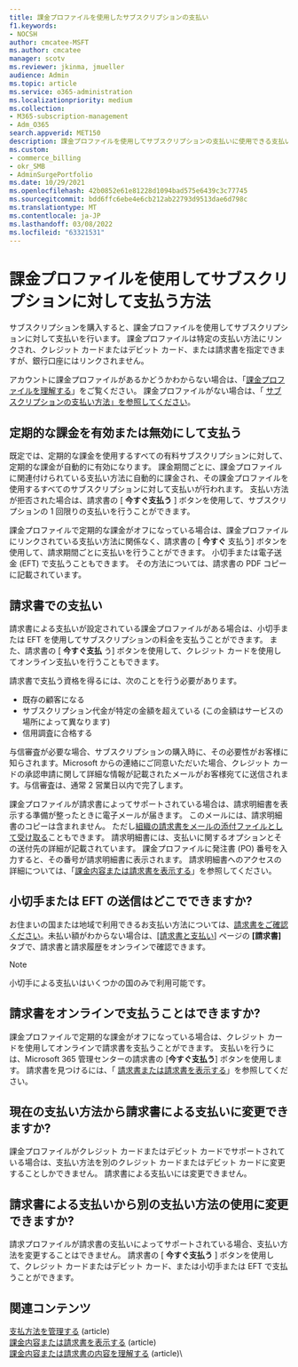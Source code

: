 ```yaml
---
title: 課金プロファイルを使用したサブスクリプションの支払い
f1.keywords:
- NOCSH
author: cmcatee-MSFT
ms.author: cmcatee
manager: scotv
ms.reviewer: jkinma, jmueller
audience: Admin
ms.topic: article
ms.service: o365-administration
ms.localizationpriority: medium
ms.collection:
- M365-subscription-management
- Adm_O365
search.appverid: MET150
description: 課金プロファイルを使用してサブスクリプションの支払いに使用できる支払い方法について説明します。
ms.custom:
- commerce_billing
- okr_SMB
- AdminSurgePortfolio
ms.date: 10/29/2021
ms.openlocfilehash: 42b0852e61e81228d1094bad575e6439c3c77745
ms.sourcegitcommit: bdd6ffc6ebe4e6cb212ab22793d9513dae6d798c
ms.translationtype: MT
ms.contentlocale: ja-JP
ms.lasthandoff: 03/08/2022
ms.locfileid: "63321531"
---
```

# <a name="how-to-pay-for-your-subscription-with-a-billing-profile"></a>課金プロファイルを使用してサブスクリプションに対して支払う方法

サブスクリプションを購入すると、課金プロファイルを使用してサブスクリプションに対して支払いを行います。 課金プロファイルは特定の支払い方法にリンクされ、クレジット カードまたはデビット カード、または請求書を指定できますが、銀行口座にはリンクされません。

アカウントに課金プロファイルがあるかどうかわからない場合は、「[課金プロファイルを理解する](manage-billing-profiles.md)」をご覧ください。 課金プロファイルがない場合は、「 [サブスクリプションの支払い方法」を参照してください](pay-for-your-subscription.md)。

## <a name="paying-with-recurring-billing-turned-on-or-off"></a>定期的な課金を有効または無効にして支払う

既定では、定期的な課金を使用するすべての有料サブスクリプションに対して、定期的な課金が自動的に有効になります。 課金期間ごとに、課金プロファイルに関連付けられている支払い方法に自動的に課金され、その課金プロファイルを使用するすべてのサブスクリプションに対して支払いが行われます。 支払い方法が拒否された場合は、請求書の [ **今すぐ支払う** ] ボタンを使用して、サブスクリプションの 1 回限りの支払いを行うことができます。

課金プロファイルで定期的な課金がオフになっている場合は、課金プロファイルにリンクされている支払い方法に関係なく、請求書の [ **今すぐ** 支払う] ボタンを使用して、請求期間ごとに支払いを行うことができます。 小切手または電子送金 (EFT) で支払うこともできます。 その方法については、請求書の PDF コピーに記載されています。

## <a name="paying-by-invoice"></a>請求書での支払い

請求書による支払いが設定されている課金プロファイルがある場合は、小切手または EFT を使用してサブスクリプションの料金を支払うことができます。 また、請求書の [ **今すぐ支払** う] ボタンを使用して、クレジット カードを使用してオンライン支払いを行うこともできます。

請求書で支払う資格を得るには、次のことを行う必要があります。

- 既存の顧客になる
- サブスクリプション代金が特定の金額を超えている (この金額はサービスの場所によって異なります)
- 信用調査に合格する

与信審査が必要な場合、サブスクリプションの購入時に、その必要性がお客様に知らされます。Microsoft からの連絡にご同意いただいた場合、クレジット カードの承認申請に関して詳細な情報が記載されたメールがお客様宛てに送信されます。与信審査は、通常 2 営業日以内で完了します。

課金プロファイルが請求書によってサポートされている場合は、請求明細書を表示する準備が整ったときに電子メールが届きます。 このメールには、請求明細書のコピーは含まれません。 ただし[組織の請求書をメールの添付ファイルとして受け取る](manage-billing-notifications.md#receive-your-organizations-invoices-as-email-attachments)こともできます。 請求明細書には、支払いに関するオプションとその送付先の詳細が記載されています。 課金プロファイルに発注書 (PO) 番号を入力すると、その番号が請求明細書に表示されます。 請求明細書へのアクセスの詳細については、「[課金内容または請求書を表示する](view-your-bill-or-invoice.md)」を参照してください。

## <a name="where-do-i-send-my-check-or-eft-payment"></a>小切手または EFT の送信はどこでできますか?

お住まいの国または地域で利用できるお支払い方法については、[請求書をご確認ください](view-your-bill-or-invoice.md)。未払い額がわからない場合は、<a href="https://go.microsoft.com/fwlink/p/?linkid=2102895" target="_blank">[請求書と支払い]</a> ページの **[請求書]** タブで、請求書と請求履歴をオンラインで確認できます。

> [!NOTE]
> 小切手による支払いはいくつかの国のみで利用可能です。

## <a name="can-i-pay-my-invoice-online"></a>請求書をオンラインで支払うことはできますか?

課金プロファイルで定期的な課金がオフになっている場合は、クレジット カードを使用してオンラインで請求書を支払うことができます。 支払いを行うには、Microsoft 365 管理センターの請求書の [**今すぐ支払う**] ボタンを使用します。 請求書を見つけるには、「 [請求書または請求書を表示する](view-your-bill-or-invoice.md)」を参照してください。

## <a name="can-i-change-from-my-current-payment-method-to-paying-by-invoice"></a>現在の支払い方法から請求書による支払いに変更できますか?

課金プロファイルがクレジット カードまたはデビット カードでサポートされている場合は、支払い方法を別のクレジット カードまたはデビット カードに変更することしかできません。 請求書による支払いには変更できません。

## <a name="can-i-change-from-paying-by-invoice-to-using-a-different-payment-method"></a>請求書による支払いから別の支払い方法の使用に変更できますか?

請求プロファイルが請求書の支払いによってサポートされている場合、支払い方法を変更することはできません。 請求書の [ **今すぐ支払う** ] ボタンを使用して、クレジット カードまたはデビット カード、または小切手または EFT で支払うことができます。

## <a name="related-content"></a>関連コンテンツ

[支払方法を管理する](manage-payment-methods.md) (article)\
[課金内容または請求書を表示する](view-your-bill-or-invoice.md) (article)\
[課金内容または請求書の内容を理解する](understand-your-invoice.md) (article)\
